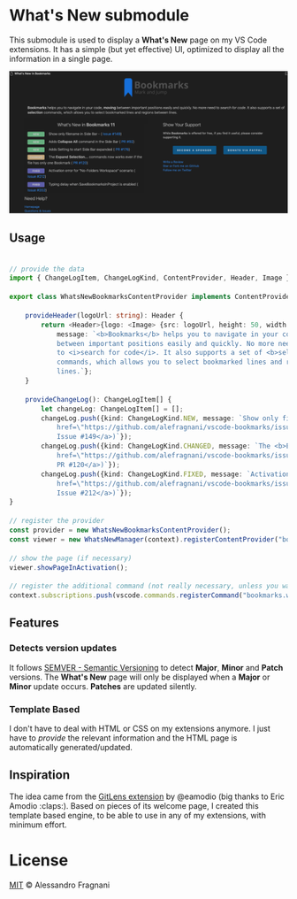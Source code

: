 # What's New submodule

This submodule is used to display a **What's New** page on my VS Code extensions. It has a simple (but yet effective) UI, optimized to display all the information in a single page.

![whats-new-bookmarks](images/whats-new-bookmarks.png)

## Usage

```ts

// provide the data
import { ChangeLogItem, ChangeLogKind, ContentProvider, Header, Image } from "../../vscode-whats-new/src/ContentProvider";

export class WhatsNewBookmarksContentProvider implements ContentProvider {

    provideHeader(logoUrl: string): Header {
        return <Header>{logo: <Image> {src: logoUrl, height: 50, width: 50}, 
            message: `<b>Bookmarks</b> helps you to navigate in your code, <b>moving</b> 
            between important positions easily and quickly. No more need 
            to <i>search for code</i>. It also supports a set of <b>selection</b>
            commands, which allows you to select bookmarked lines and regions between
            lines.`};
    }

    provideChangeLog(): ChangeLogItem[] {
        let changeLog: ChangeLogItem[] = [];
        changeLog.push({kind: ChangeLogKind.NEW, message: `Show only filename in Side Bar - (<a title=\"Open Issue #149\" 
            href=\"https://github.com/alefragnani/vscode-bookmarks/issues/149\">
            Issue #149</a>)`});
        changeLog.push({kind: ChangeLogKind.CHANGED, message: `The <b>Expand Selection...</b> commands now works even if the file has only one Bookmark (<a title=\"Open Issue #120\" 
            href=\"https://github.com/alefragnani/vscode-bookmarks/issues/120\">
            PR #120</a>)`});
        changeLog.push({kind: ChangeLogKind.FIXED, message: `Activation error for "No-Folders Workspace" scenario (<a title=\"Open Issue #212\" 
            href=\"https://github.com/alefragnani/vscode-bookmarks/issues/212\">
            Issue #212</a>)`});
}

// register the provider
const provider = new WhatsNewBookmarksContentProvider();
const viewer = new WhatsNewManager(context).registerContentProvider("bookmarks", provider);

// show the page (if necessary)
viewer.showPageInActivation();

// register the additional command (not really necessary, unless you want a command registered in your extension)
context.subscriptions.push(vscode.commands.registerCommand("bookmarks.whatsNew", () => viewer.showPage()));
```
## Features

### Detects version updates

It follows [SEMVER - Semantic Versioning](https://www.semver.org) to detect **Major**, **Minor** and **Patch** versions. The **What's New** page will only be displayed when a **Major** or **Minor** update occurs. **Patches** are updated silently.

### Template Based

I don't have to deal with HTML or CSS on my extensions anymore. I just have to _provide_ the relevant information and the HTML page is automatically generated/updated.

## Inspiration

The idea came from the [GitLens extension](https://marketplace.visualstudio.com/items?itemName=eamodio.gitlens) by @eamodio (big thanks to Eric Amodio :claps:). Based on pieces of its welcome page, I created this template based engine, to be able to use in any of my extensions, with minimum effort.

# License

[MIT](LICENSE.md) &copy; Alessandro Fragnani